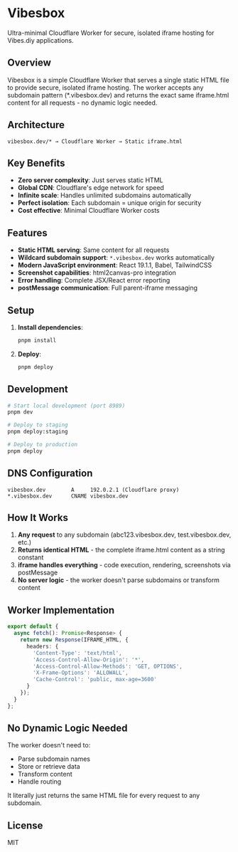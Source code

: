 # Vibesbox

Ultra-minimal Cloudflare Worker for secure, isolated iframe hosting for Vibes.diy applications.

## Overview

Vibesbox is a simple Cloudflare Worker that serves a single static HTML file to provide secure, isolated iframe hosting. The worker accepts any subdomain pattern (*.vibesbox.dev) and returns the exact same iframe.html content for all requests - no dynamic logic needed.

## Architecture

```
vibesbox.dev/* → Cloudflare Worker → Static iframe.html
```

## Key Benefits

- **Zero server complexity**: Just serves static HTML
- **Global CDN**: Cloudflare's edge network for speed  
- **Infinite scale**: Handles unlimited subdomains automatically
- **Perfect isolation**: Each subdomain = unique origin for security
- **Cost effective**: Minimal Cloudflare Worker costs

## Features

- **Static HTML serving**: Same content for all requests
- **Wildcard subdomain support**: `*.vibesbox.dev` works automatically
- **Modern JavaScript environment**: React 19.1.1, Babel, TailwindCSS
- **Screenshot capabilities**: html2canvas-pro integration
- **Error handling**: Complete JSX/React error reporting
- **postMessage communication**: Full parent-iframe messaging

## Setup

1. **Install dependencies**:
   ```bash
   pnpm install
   ```

2. **Deploy**:
   ```bash
   pnpm deploy
   ```

## Development

```bash
# Start local development (port 8989)
pnpm dev

# Deploy to staging
pnpm deploy:staging

# Deploy to production  
pnpm deploy
```

## DNS Configuration

```
vibesbox.dev        A     192.0.2.1 (Cloudflare proxy)
*.vibesbox.dev      CNAME vibesbox.dev
```

## How It Works

1. **Any request** to any subdomain (abc123.vibesbox.dev, test.vibesbox.dev, etc.)
2. **Returns identical HTML** - the complete iframe.html content as a string constant
3. **iframe handles everything** - code execution, rendering, screenshots via postMessage
4. **No server logic** - the worker doesn't parse subdomains or transform content

## Worker Implementation

```typescript
export default {
  async fetch(): Promise<Response> {
    return new Response(IFRAME_HTML, {
      headers: {
        'Content-Type': 'text/html',
        'Access-Control-Allow-Origin': '*',
        'Access-Control-Allow-Methods': 'GET, OPTIONS',
        'X-Frame-Options': 'ALLOWALL',
        'Cache-Control': 'public, max-age=3600'
      }
    });
  }
};
```

## No Dynamic Logic Needed

The worker doesn't need to:
- Parse subdomain names
- Store or retrieve data
- Transform content  
- Handle routing

It literally just returns the same HTML file for every request to any subdomain.

## License

MIT